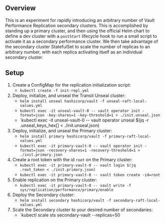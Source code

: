 ## Overview

This is an experiment for rapidly introducing an arbitrary number of Vault
Performance Replication secondary clusters.  This is accomplished by standing
up a primary cluster, and then using the official Helm chart to define a dev
cluster with a `postStart` lifecycle hook to run a small script to activate it
as a secondary performance cluster.  We then take advantage of the secondary
cluster StatefulSet to scale the number of replicas to an arbitrary number,
with each replica activating itself as an individual secondary cluster.

## Setup

1. Create a ConfigMap for the replication initialization script:
    * `kubectl create -f init-repl.yml`
2. Deploy, initialize, and unseal the Transit Unseal cluster:
    * `helm install unseal hashicorp/vault -f unseal-raft-local-values.yml`
    * `kubectl exec -it unseal-vault-0 -- vault operator init -format=json -key-shares=1 -key-threshold=1 > ./init.unseal.json`
    * `kubectl exec -it unseal-vault-0 -- vault operator unseal $(jq -r .unseal_keys_hex[] < ./init.unseal.json)
3. Deploy, initialize, and unseal the Primary cluster:
    * `helm install primary hashicorp/vault -f primary-raft-local-values.yml`
    * `kubectl exec -it primary-vault-0 -- vault operator init -format=json -recovery-shares=1 -recovery-threshold=1 > ./init.primary.json`
4. Create a root token with the id `root` on the Primary cluster:
    * `kubectl exec -it primary-vault-0 -- vault login $(jq .root_token < ./init.primary.json)`
    * `kubectl exec -it primary-vault-0 -- vault token create -id=root`
5. Enable replication on the Primary cluster:
    * `kubectl exec -it primary-vault-0 -- vault write -f sys/replication/performance/primary/enable`
6. Deploy the Secondary cluster:
    * `helm install secondary hashicorp/vault -f secondary-raft-local-values.yml`
7. Scale the Secondary cluster to your desired number of secondaries:
    * `kubectl scale sts secondary-vault --replicas=50

